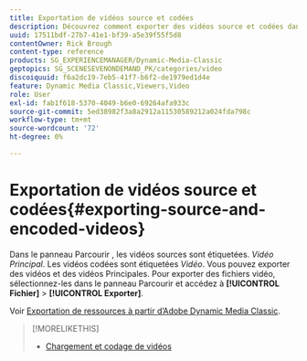```yaml
---
title: Exportation de vidéos source et codées
description: Découvrez comment exporter des vidéos source et codées dans Adobe Dynamic Media Classic.
uuid: 17511bdf-27b7-41e1-bf39-a5e39f55f5d8
contentOwner: Rick Brough
content-type: reference
products: SG_EXPERIENCEMANAGER/Dynamic-Media-Classic
geptopics: SG_SCENESEVENONDEMAND_PK/categories/video
discoiquuid: f6a2dc19-7eb5-41f7-b6f2-de1979ed1d4e
feature: Dynamic Media Classic,Viewers,Video
role: User
exl-id: fab1f618-5370-4049-b6e0-69264afa933c
source-git-commit: 5ed38982f3a8a2912a11530589212a024fda798c
workflow-type: tm+mt
source-wordcount: '72'
ht-degree: 0%

---
```


# Exportation de vidéos source et codées{#exporting-source-and-encoded-videos}

Dans le panneau Parcourir , les vidéos sources sont étiquetées. *Vidéo Principal*. Les vidéos codées sont étiquetées *Vidéo*. Vous pouvez exporter des vidéos et des vidéos Principales. Pour exporter des fichiers vidéo, sélectionnez-les dans le panneau Parcourir et accédez à **[!UICONTROL Fichier]** > **[!UICONTROL Exporter]**.

Voir [Exportation de ressources à partir d’Adobe Dynamic Media Classic](exporting-assets-from-dmc.md#exporting-assets-from-dmc).

>[!MORELIKETHIS]
>
>* [Chargement et codage de vidéos](uploading-encoding-videos.md#uploading_and_encoding_videos)

